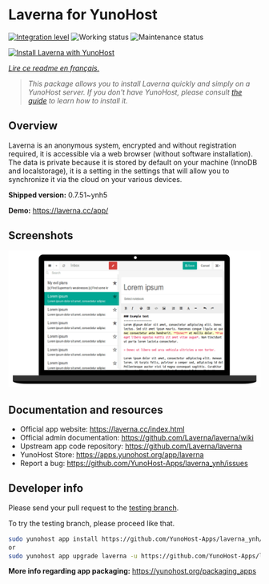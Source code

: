 <!--
N.B.: This README was automatically generated by https://github.com/YunoHost/apps/tree/master/tools/README-generator
It shall NOT be edited by hand.
-->

# Laverna for YunoHost

[![Integration level](https://dash.yunohost.org/integration/laverna.svg)](https://dash.yunohost.org/appci/app/laverna) ![Working status](https://ci-apps.yunohost.org/ci/badges/laverna.status.svg) ![Maintenance status](https://ci-apps.yunohost.org/ci/badges/laverna.maintain.svg)

[![Install Laverna with YunoHost](https://install-app.yunohost.org/install-with-yunohost.svg)](https://install-app.yunohost.org/?app=laverna)

*[Lire ce readme en français.](./README_fr.md)*

> *This package allows you to install Laverna quickly and simply on a YunoHost server.
If you don't have YunoHost, please consult [the guide](https://yunohost.org/#/install) to learn how to install it.*

## Overview

Laverna is an anonymous system, encrypted and without registration required, it is accessible via a web browser (without software installation).
The data is private because it is stored by default on your machine (InnoDB and localstorage), it is a setting in the settings that will allow you to synchronize it via the cloud on your various devices.


**Shipped version:** 0.7.51~ynh5

**Demo:** https://laverna.cc/app/

## Screenshots

![Screenshot of Laverna](./doc/screenshots/laverna.png)

## Documentation and resources

* Official app website: <https://laverna.cc/index.html>
* Official admin documentation: <https://github.com/Laverna/laverna/wiki>
* Upstream app code repository: <https://github.com/Laverna/laverna>
* YunoHost Store: <https://apps.yunohost.org/app/laverna>
* Report a bug: <https://github.com/YunoHost-Apps/laverna_ynh/issues>

## Developer info

Please send your pull request to the [testing branch](https://github.com/YunoHost-Apps/laverna_ynh/tree/testing).

To try the testing branch, please proceed like that.

``` bash
sudo yunohost app install https://github.com/YunoHost-Apps/laverna_ynh/tree/testing --debug
or
sudo yunohost app upgrade laverna -u https://github.com/YunoHost-Apps/laverna_ynh/tree/testing --debug
```

**More info regarding app packaging:** <https://yunohost.org/packaging_apps>
